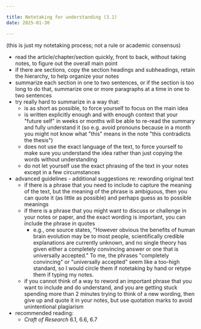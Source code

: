 ```yaml
---

title: Notetaking for understanding (3.1)
date: 2025-01-30

---
```


(this is just my notetaking process; not a rule or academic consensus)

- read the article/chapter/section quickly, front to back, without taking notes, to figure out the overall main point
- if there are sections, copy the section headings and subheadings, retain the hierarchy, to help organize your notes
- summarize each section in one to two sentences, or if the section is too long to do that, summarize one or more paragraphs at a time in one to two sentences
- try really hard to summarize in a way that:
	- is as short as possible, to force yourself to focus on the main idea
	- is written explicitly enough and with enough context that your "future self" in weeks or months will be able to re-read the summary and fully understand it (so e.g. avoid pronouns because in a month you might not know what "this" means in the note "this contradicts the thesis")
	- does not use the exact language of the text, to force yourself to make sure you understand the idea rather than just copying the words without understanding
	- do not let yourself use the exact phrasing of the text in your notes except in a few circumstances
- advanced guidelines - additional suggestions re: rewording original text
	- if there is a phrase that you need to include to capture the meaning of the text, but the meaning of the phrase is ambiguous, then you can quote it (as little as possible) and perhaps guess as to possible meanings
	- if there is a phrase that you might want to discuss or challenge in your notes or paper, and the exact wording is important, you can include the phrase in quotes
		- e.g., one source states, "However obvious the benefits of human brain evolution may be to most people, scientifically credible explanations are currently unknown, and no single theory has given either a completely convincing answer or one that is universally accepted." To me, the phrases "completely convincing" or "universally accepted" seem like a too-high standard, so I would circle them if notetaking by hand or retype them if typing my notes.
	- if you cannot think of a way to reword an important phrase that you want to include and do understand, and you are getting stuck spending more than 2 minutes trying to think of a new wording, then give up and quote it in your notes, but use quotation marks to avoid unintentional plagiarism
- recommended reading:
	- _Craft of Research_ 6.1, 6.6, 6.7

